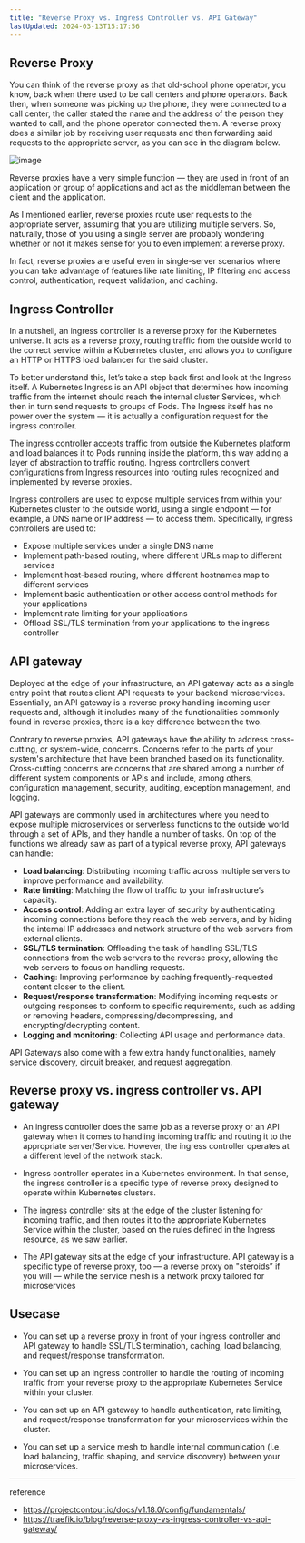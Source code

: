 ```yaml
---
title: "Reverse Proxy vs. Ingress Controller vs. API Gateway"
lastUpdated: 2024-03-13T15:17:56
---
```

## Reverse Proxy

You can think of the reverse proxy as that old-school phone operator, you know, back when there used to be call centers and phone operators. Back then, when someone was picking up the phone, they were connected to a call center, the caller stated the name and the address of the person they wanted to call, and the phone operator connected them. A reverse proxy does a similar job by receiving user requests and then forwarding said requests to the appropriate server, as you can see in the diagram below.

![image](https://github.com/rlaisqls/rlaisqls/assets/81006587/60b223c5-7550-4e37-b31e-1940f625933c)

Reverse proxies have a very simple function — they are used in front of an application or group of applications and act as the middleman between the client and the application.

As I mentioned earlier, reverse proxies route user requests to the appropriate server, assuming that you are utilizing multiple servers. So, naturally, those of you using a single server are probably wondering whether or not it makes sense for you to even implement a reverse proxy.

In fact, reverse proxies are useful even in single-server scenarios where you can take advantage of features like rate limiting, IP filtering and access control, authentication, request validation, and caching.

## Ingress Controller

In a nutshell, an ingress controller is a reverse proxy for the Kubernetes universe. It acts as a reverse proxy, routing traffic from the outside world to the correct service within a Kubernetes cluster, and allows you to configure an HTTP or HTTPS load balancer for the said cluster.

To better understand this, let’s take a step back first and look at the Ingress itself. A Kubernetes Ingress is an API object that determines how incoming traffic from the internet should reach the internal cluster Services, which then in turn send requests to groups of Pods. The Ingress itself has no power over the system — it is actually a configuration request for the ingress controller.

The ingress controller accepts traffic from outside the Kubernetes platform and load balances it to Pods running inside the platform, this way adding a layer of abstraction to traffic routing. Ingress controllers convert configurations from Ingress resources into routing rules recognized and implemented by reverse proxies.

Ingress controllers are used to expose multiple services from within your Kubernetes cluster to the outside world, using a single endpoint — for example, a DNS name or IP address —  to access them. Specifically, ingress controllers are used to:

- Expose multiple services under a single DNS name
- Implement path-based routing, where different URLs map to different services
- Implement host-based routing, where different hostnames map to different services
- Implement basic authentication or other access control methods for your applications
- Implement rate limiting for your applications
- Offload SSL/TLS termination from your applications to the ingress controller

##  API gateway

Deployed at the edge of your infrastructure, an API gateway acts as a single entry point that routes client API requests to your backend microservices. Essentially, an API gateway is a reverse proxy handling incoming user requests and, although it includes many of the functionalities commonly found in reverse proxies, there is a key difference between the two.  

Contrary to reverse proxies, API gateways have the ability to address cross-cutting, or system-wide, concerns. Concerns refer to the parts of your system's architecture that have been branched based on its functionality. Cross-cutting concerns are concerns that are shared among a number of different system components or APIs and include, among others, configuration management, security, auditing, exception management, and logging.

API gateways are commonly used in architectures where you need to expose multiple microservices or serverless functions to the outside world through a set of APIs, and they handle a number of tasks. On top of the functions we already saw as part of a typical reverse proxy, API gateways can handle:

- **Load balancing**: Distributing incoming traffic across multiple servers to improve performance and availability.
- **Rate limiting**: Matching the flow of traffic to your infrastructure’s capacity.
- **Access control**: Adding an extra layer of security by authenticating incoming connections before they reach the web servers, and by hiding the internal IP addresses and network structure of the web servers from external clients.
- **SSL/TLS termination**: Offloading the task of handling SSL/TLS connections from the web servers to the reverse proxy, allowing the web servers to focus on handling requests.
- **Caching**: Improving performance by caching frequently-requested content closer to the client.
- **Request/response transformation**: Modifying incoming requests or outgoing responses to conform to specific requirements, such as adding or removing headers, compressing/decompressing, and encrypting/decrypting content.
- **Logging and monitoring**: Collecting API usage and performance data.
  
API Gateways also come with a few extra handy functionalities, namely service discovery, circuit breaker, and request aggregation.

## Reverse proxy vs. ingress controller vs. API gateway

- An ingress controller does the same job as a reverse proxy or an API gateway when it comes to handling incoming traffic and routing it to the appropriate server/Service. However, the ingress controller operates at a different level of the network stack.

- Ingress controller operates in a Kubernetes environment. In that sense, the ingress controller is a specific type of reverse proxy designed to operate within Kubernetes clusters.

- The ingress controller sits at the edge of the cluster listening for incoming traffic, and then routes it to the appropriate Kubernetes Service within the cluster, based on the rules defined in the Ingress resource, as we saw earlier.

- The API gateway sits at the edge of your infrastructure. API gateway is a specific type of reverse proxy, too — a reverse proxy on "steroids” if you will — while the service mesh is a network proxy tailored for microservices

## Usecase

- You can set up a reverse proxy in front of your ingress controller and API gateway to handle SSL/TLS termination, caching, load balancing, and request/response transformation.
 
- You can set up an ingress controller to handle the routing of incoming traffic from your reverse proxy to the appropriate Kubernetes Service within your cluster.
  
- You can set up an API gateway to handle authentication, rate limiting, and request/response transformation for your microservices within the cluster.
  
- You can set up a service mesh to handle internal communication (i.e. load balancing, traffic shaping, and service discovery) between your microservices.

---
reference
- https://projectcontour.io/docs/v1.18.0/config/fundamentals/
- https://traefik.io/blog/reverse-proxy-vs-ingress-controller-vs-api-gateway/